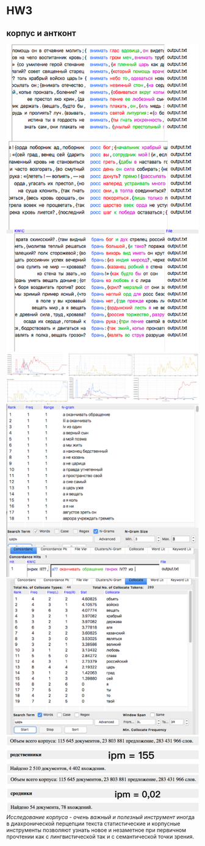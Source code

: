 # HW3
## корпус и антконт
![rjyrjhlfyc](1.png)
![главный медведь](2.png)
![главный меедь](3.png)
![главный мдь](4.png)
![гедведь](5.png)
*Исследование корпуса - очень важный и полезный инструмент*
иногда в диахронической перцепции текста статистические и корпусные инструменты позволяют узнать новое
и незаметное при первичном прочтении как с лингвистической так и с семантической точки зрения.
